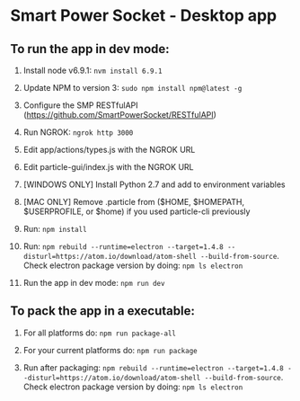 # Smart Power Socket - Desktop app

## To run the app in dev mode:
1) Install node v6.9.1: ```nvm install 6.9.1```

2) Update NPM to version 3: ```sudo npm install npm@latest -g```

3) Configure the SMP RESTfulAPI (https://github.com/SmartPowerSocket/RESTfulAPI)

4) Run NGROK: ```ngrok http 3000```

5) Edit app/actions/types.js with the NGROK URL

6) Edit particle-gui/index.js with the NGROK URL

7) [WINDOWS ONLY] Install Python 2.7 and add to environment variables

8) [MAC ONLY] Remove .particle from ($HOME, $HOMEPATH, $USERPROFILE, or $home) if you used particle-cli previously

6) Run: ```npm install```

7) Run: ```npm rebuild --runtime=electron --target=1.4.8 --disturl=https://atom.io/download/atom-shell --build-from-source```. Check electron package version by doing: ```npm ls electron```

8) Run the app in dev mode: ```npm run dev```

## To pack the app in a executable:

1) For all platforms do: ```npm run package-all```

2) For your current platforms do: ```npm run package```

3) Run after packaging: ```npm rebuild --runtime=electron --target=1.4.8 --disturl=https://atom.io/download/atom-shell --build-from-source```. Check electron package version by doing: ```npm ls electron```

